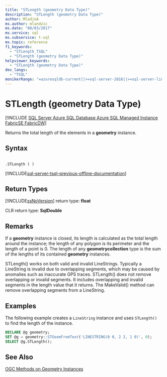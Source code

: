 ```yaml
---
title: "STLength (geometry Data Type)"
description: "STLength (geometry Data Type)"
author: MladjoA
ms.author: mlandzic
ms.date: "08/03/2017"
ms.service: sql
ms.subservice: t-sql
ms.topic: reference
f1_keywords:
  - "STLength_TSQL"
  - "STLength (geometry Data Type)"
helpviewer_keywords:
  - "STLength (geometry Data Type)"
dev_langs:
  - "TSQL"
monikerRange: "=azuresqldb-current||>=sql-server-2016||>=sql-server-linux-2017||=azuresqldb-mi-current||=fabric"
---
```

# STLength (geometry Data Type)
[!INCLUDE [SQL Server Azure SQL Database Azure SQL Managed Instance FabricSE FabricDW](../../includes/applies-to-version/sql-asdb-asdbmi-fabricse-fabricdw.md)]

Returns the total length of the elements in a **geometry** instance.
  
## Syntax  
  
```  
  
.STLength ( )  
```  
  
[!INCLUDE[sql-server-tsql-previous-offline-documentation](../../includes/sql-server-tsql-previous-offline-documentation.md)]

## Return Types
 [!INCLUDE[ssNoVersion](../../includes/ssnoversion-md.md)] return type: **float**  
  
 CLR return type: **SqlDouble**  
  
## Remarks  
 If a **geometry** instance is closed, its length is calculated as the total length around the instance; the length of any polygon is its perimeter and the length of a point is 0. The length of any **geometrycollection** type is the sum of the lengths of its contained **geometry** instances.  
  
 STLength() works on both valid and invalid LineStrings. Typically a LineString is invalid due to overlapping segments, which may be caused by anomalies such as inaccurate GPS traces. STLength() does not remove overlapping or invalid segments. It includes overlapping and invalid segments in the length value that it returns. The MakeValid() method can remove overlapping segments from a LineString.  
  
## Examples  
 The following example creates a `LineString` instance and uses `STLength()` to find the length of the instance.  
  
```sql
DECLARE @g geometry;  
SET @g = geometry::STGeomFromText('LINESTRING(0 0, 2 2, 1 0)', 0);  
SELECT @g.STLength();  
```  
  
## See Also  
 [OGC Methods on Geometry Instances](../../t-sql/spatial-geometry/ogc-methods-on-geometry-instances.md)  
  
  

